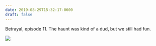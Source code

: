 ```yaml
---
date: 2019-08-29T15:32:17-0600
draft: false
---
```


Betrayal, episode 11\. The haunt was kind of a dud, but we still had fun.

![](/images/2019/7506d9d150.jpg)


